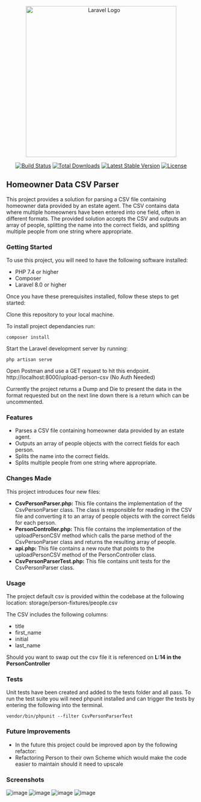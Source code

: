 <p align="center"><a href="https://laravel.com" target="_blank"><img src="https://raw.githubusercontent.com/laravel/art/master/logo-lockup/5%20SVG/2%20CMYK/1%20Full%20Color/laravel-logolockup-cmyk-red.svg" width="400" alt="Laravel Logo"></a></p>

<p align="center">
<a href="https://github.com/laravel/framework/actions"><img src="https://github.com/laravel/framework/workflows/tests/badge.svg" alt="Build Status"></a>
<a href="https://packagist.org/packages/laravel/framework"><img src="https://img.shields.io/packagist/dt/laravel/framework" alt="Total Downloads"></a>
<a href="https://packagist.org/packages/laravel/framework"><img src="https://img.shields.io/packagist/v/laravel/framework" alt="Latest Stable Version"></a>
<a href="https://packagist.org/packages/laravel/framework"><img src="https://img.shields.io/packagist/l/laravel/framework" alt="License"></a>
</p>

## Homeowner Data CSV Parser
This project provides a solution for parsing a CSV file containing homeowner data provided by an estate agent. 
The CSV contains data where multiple homeowners have been entered into one field, often in different formats. 
The provided solution accepts the CSV and outputs an array of people, splitting the name into the correct fields, 
and splitting multiple people from one string where appropriate.

### Getting Started
To use this project, you will need to have the following software installed:

- PHP 7.4 or higher
- Composer
- Laravel 8.0 or higher

Once you have these prerequisites installed, follow these steps to get started:

Clone this repository to your local machine.

To install project dependancies run:

```
composer install
```

Start the Laravel development server by running:

```
php artisan serve
```

Open Postman and use a GET request to hit this endpoint. http://localhost:8000/upload-person-csv  (No Auth Needed)

Currently the project returns a Dump and Die to present the data in the format requested but on the next line down there is a return which can be uncommented.

### Features

- Parses a CSV file containing homeowner data provided by an estate agent.
- Outputs an array of people objects with the correct fields for each person.
- Splits the name into the correct fields.
- Splits multiple people from one string where appropriate.

### Changes Made
This project introduces four new files:

- **CsvPersonParser.php:** This file contains the implementation of the CsvPersonParser class. The class is responsible for reading in the CSV file and converting it to an array of people objects with the correct fields for each person.
- **PersonController.php:** This file contains the implementation of the uploadPersonCSV method which calls the parse method of the CsvPersonParser class and returns the resulting array of people.
- **api.php:** This file contains a new route that points to the uploadPersonCSV method of the PersonController class.
- **CsvPersonParserTest.php:** This file contains unit tests for the CsvPersonParser class.


### Usage
The project default csv is provided within the codebase at the following location:
storage/person-fixtures/people.csv 

The CSV includes the following columns:

- title
- first_name
- initial
- last_name


Should you want to swap out the csv file it is referenced on **L:14 in the PersonController**

### Tests
Unit tests have been created and added to the tests folder and all pass.
To run the test suite you will need phpunit installed and can trigger the tests by entering the following into the terminal.
```
vendor/bin/phpunit --filter CsvPersonParserTest
```

### Future Improvements
- In the future this project could be improved apon by the following refactor:
 - Refactoring Person to their own Scheme which would make the code easier to maintain should it need to upscale

### Screenshots
![image](https://user-images.githubusercontent.com/127329407/224027118-b18e0ee8-48f1-4bc8-bdab-d824c2db12dd.png)
![image](https://user-images.githubusercontent.com/127329407/224027221-b6811920-e7d6-4d99-a1a7-4e0364b51484.png)
![image](https://user-images.githubusercontent.com/127329407/224027335-00f6a448-a0aa-4929-b4d8-74e5f8029883.png)
![image](https://user-images.githubusercontent.com/127329407/224028118-07bf73cd-5abc-4191-8dcb-89422d049fa5.png)


